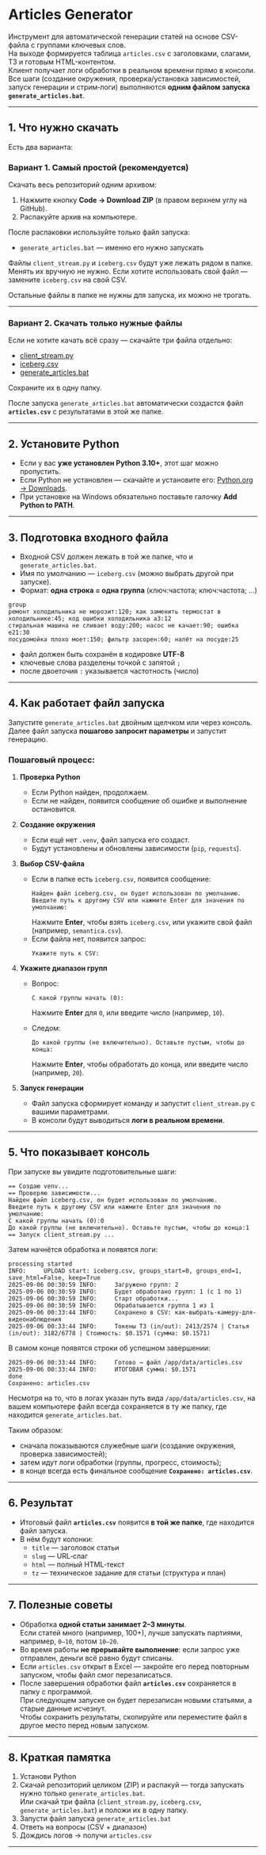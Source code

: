# Articles Generator

Инструмент для автоматической генерации статей на основе CSV-файла с группами ключевых слов.  
На выходе формируется таблица `articles.csv` с заголовками, слагами, ТЗ и готовым HTML-контентом.  
Клиент получает логи обработки в реальном времени прямо в консоли.  
Все шаги (создание окружения, проверка/установка зависимостей, запуск генерации и стрим‑логи) выполняются **одним файлом запуска `generate_articles.bat`**.

---

## 1. Что нужно скачать

Есть два варианта:

### Вариант 1. Самый простой (рекомендуется)
Скачать весь репозиторий одним архивом:
1. Нажмите кнопку **Code → Download ZIP** (в правом верхнем углу на GitHub).  
2. Распакуйте архив на компьютере.  

После распаковки используйте только файл запуска:
- `generate_articles.bat` — именно его нужно запускать  

Файлы `client_stream.py` и `iceberg.csv` будут уже лежать рядом в папке.  
Менять их вручную не нужно. Если хотите использовать свой файл — замените `iceberg.csv` на свой CSV.

Остальные файлы в папке не нужны для запуска, их можно не трогать.

---

### Вариант 2. Скачать только нужные файлы
Если не хотите качать всё сразу — скачайте три файла отдельно:
- [client_stream.py](https://github.com/a-iceberg/articles-generator/blob/main/client_stream.py)  
- [iceberg.csv](https://github.com/a-iceberg/articles-generator/blob/main/iceberg.csv)  
- [generate_articles.bat](https://github.com/a-iceberg/articles-generator/blob/main/generate_articles.bat)  

Сохраните их в одну папку.  

После запуска `generate_articles.bat` автоматически создастся файл **`articles.csv`** с результатами в этой же папке.


---

## 2. Установите Python
- Если у вас **уже установлен Python 3.10+**, этот шаг можно пропустить.  
- Если Python не установлен — скачайте и установите его: [Python.org → Downloads](https://www.python.org/downloads/).  
- При установке на Windows обязательно поставьте галочку **Add Python to PATH**.

---

## 3. Подготовка входного файла
- Входной CSV должен лежать в той же папке, что и `generate_articles.bat`. 
- Имя по умолчанию — `iceberg.csv` (можно выбрать другой при запуске).  
- Формат: **одна строка = одна группа** (ключ:частота; ключ:частота; …)

```csv
group
ремонт холодильника не морозит:120; как заменить термостат в холодильнике:45; код ошибки холодильника а3:12
стиральная машина не сливает воду:200; насос не качает:90; ошибка e21:30
посудомойка плохо моет:150; фильтр засорен:60; налёт на посуде:25
```
- файл должен быть сохранён в кодировке **UTF-8**  
- ключевые слова разделены точкой с запятой `;`  
- после двоеточия `:` указывается частотность (число)


---

## 4. Как работает файл запуска

Запустите `generate_articles.bat` двойным щелчком или через консоль.  
Далее файл запуска **пошагово запросит параметры** и запустит генерацию.  

### Пошаговый процесс:

1. **Проверка Python**  
   - Если Python найден, продолжаем.  
   - Если не найден, появится сообщение об ошибке и выполнение остановится.

2. **Создание окружения**  
   - Если ещё нет `.venv`, файл запуска его создаст.  
   - Будут установлены и обновлены зависимости (`pip`, `requests`).

3. **Выбор CSV-файла**  
   - Если в папке есть `iceberg.csv`, появится сообщение:  
     ```
     Найден файл iceberg.csv, он будет использован по умолчанию.
     Введите путь к другому CSV или нажмите Enter для значения по умолчанию:
     ```
     Нажмите **Enter**, чтобы взять `iceberg.csv`, или укажите свой файл (например, `semantica.csv`).  
   - Если файла нет, появится запрос:  
     ```
     Укажите путь к CSV:
     ```

4. **Укажите диапазон групп**  
   - Вопрос:  
     ```
     С какой группы начать (0):
     ```
     Нажмите **Enter** для `0`, или введите число (например, `10`).  

   - Следом:  
     ```
     До какой группы (не включительно). Оставьте пустым, чтобы до конца:
     ```
     Нажмите **Enter**, чтобы обработать до конца, или введите число (например, `20`).

5. **Запуск генерации**  
   - Файл запуска сформирует команду и запустит `client_stream.py` с вашими параметрами.  
   - В консоли будут выводиться **логи в реальном времени**.  

---

## 5. Что показывает консоль

При запуске вы увидите подготовительные шаги:
```
== Создаю venv...
== Проверяю зависимости...
Найден файл iceberg.csv, он будет использован по умолчанию.
Введите путь к другому CSV или нажмите Enter для значения по умолчанию:
С какой группы начать (0):0
До какой группы (не включительно). Оставьте пустым, чтобы до конца:1
== Запуск client_stream.py ...
```

Затем начнётся обработка и появятся логи:
```
processing started
INFO:     UPLOAD start: iceberg.csv, groups_start=0, groups_end=1, save_html=False, keep=True
2025-09-06 00:30:59 INFO:     Загружено групп: 2
2025-09-06 00:30:59 INFO:     Будет обработано групп: 1 (с 1 по 1)
2025-09-06 00:30:59 INFO:     Старт обработки...
2025-09-06 00:30:59 INFO:     Обрабатывается группа 1 из 1
2025-09-06 00:33:44 INFO:     Сохранено в CSV: как-выбрать-камеру-для-видеонаблюдения
2025-09-06 00:33:44 INFO:     Токены ТЗ (in/out): 2413/2574 | Статья (in/out): 3182/6778 | Стоимость: $0.1571 (сумма: $0.1571)
```

В самом конце появятся строки об успешном завершении:
```
2025-09-06 00:33:44 INFO:     Готово → файл /app/data/articles.csv
2025-09-06 00:33:44 INFO:     ИТОГОВАЯ сумма: $0.1571
done
Сохранено: articles.csv
```
Несмотря на то, что в логах указан путь вида `/app/data/articles.csv`, на вашем компьютере файл всегда сохраняется в ту же папку, где находится `generate_articles.bat`.

Таким образом:
- сначала показываются служебные шаги (создание окружения, проверка зависимостей);  
- затем идут логи обработки (группы, прогресс, стоимость);  
- в конце всегда есть финальное сообщение **`Сохранено: articles.csv`**.  

---

## 6. Результат

- Итоговый файл **`articles.csv`** появится **в той же папке**, где находится файл запуска.  
- В нём будут колонки:
  - `title` — заголовок статьи  
  - `slug` — URL‑слаг  
  - `html` — полный HTML‑текст
  - `tz` — техническое задание для статьи (структура и план)

---

## 7. Полезные советы

- Обработка **одной статьи занимает 2–3 минуты**.  
  Если статей много (например, 100+), лучше запускать партиями, например, `0–10`, потом `10–20`.  
- Во время работы **не прерывайте выполнение**: если запрос уже отправлен, деньги всё равно будут списаны.
- Если `articles.csv` открыт в Excel — закройте его перед повторным запуском, чтобы файл смог перезаписаться.
- После завершения обработки файл **`articles.csv`** сохраняется в папку с программой.  
  При следующем запуске он будет перезаписан новыми статьями, а старые данные исчезнут.  
  Чтобы сохранить результаты, скопируйте или переместите файл в другое место перед новым запуском.

---

## 8. Краткая памятка

1. Установи Python  
2. Скачай репозиторий целиком (ZIP) и распакуй — тогда запускать нужно только `generate_articles.bat`.  
   Или скачай три файла (`client_stream.py`, `iceberg.csv`, `generate_articles.bat`) и положи их в одну папку.  
3. Запусти файл запуска `generate_articles.bat`  
4. Ответь на вопросы (CSV + диапазон)  
5. Дождись логов → получи `articles.csv`

---
